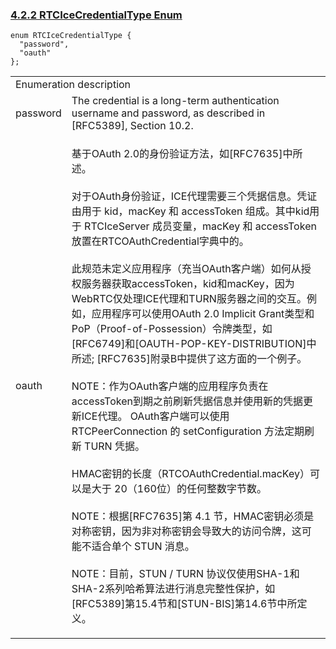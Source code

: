 ### [4.2.2 RTCIceCredentialType Enum](http://w3c.github.io/webrtc-pc/#rtcicecredentialtype-enum)

```
enum RTCIceCredentialType {
  "password",
  "oauth"
};
```

<table>
	<tr>
		<td colspan="2"> Enumeration description</td>
	</tr>
	<tr>
		<td>password</td>
		<td>The credential is a long-term authentication username and password, as described in [RFC5389], Section 10.2.</td>
	</tr>
	<tr>
		<td> oauth</td>
		<td>

基于OAuth 2.0的身份验证方法，如[RFC7635]中所述。
<br>
<br>
对于OAuth身份验证，ICE代理需要三个凭据信息。凭证由用于 kid，macKey 和 accessToken 组成。其中kid用于 RTCIceServer 成员变量，macKey 和 accessToken放置在RTCOAuthCredential字典中的。
<br>
<br>
此规范未定义应用程序（充当OAuth客户端）如何从授权服务器获取accessToken，kid和macKey，因为WebRTC仅处理ICE代理和TURN服务器之间的交互。例如，应用程序可以使用OAuth 2.0 Implicit Grant类型和PoP（Proof-of-Possession）令牌类型，如[RFC6749]和[OAUTH-POP-KEY-DISTRIBUTION]中所述; [RFC7635]附录B中提供了这方面的一个例子。
<br>
<br>
NOTE：作为OAuth客户端的应用程序负责在accessToken到期之前刷新凭据信息并使用新的凭据更新ICE代理。 OAuth客户端可以使用 RTCPeerConnection 的 setConfiguration 方法定期刷新 TURN 凭据。
<br>
<br>
HMAC密钥的长度（RTCOAuthCredential.macKey）可以是大于 20（160位）的任何整数字节数。
<br>
<br>
NOTE：根据[RFC7635]第 4.1 节，HMAC密钥必须是对称密钥，因为非对称密钥会导致大的访问令牌，这可能不适合单个 STUN 消息。
<br>
<br>
NOTE：目前，STUN / TURN 协议仅使用SHA-1和SHA-2系列哈希算法进行消息完整性保护，如[RFC5389]第15.4节和[STUN-BIS]第14.6节中所定义。
</td>
</tr>
</table>
